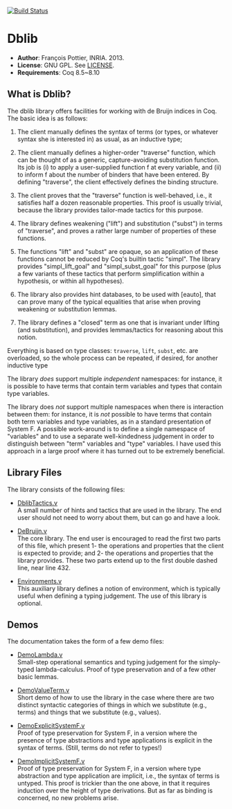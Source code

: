 [![Build Status](https://travis-ci.org/coq-community/dblib.svg?branch=master)](https://travis-ci.org/coq-community/dblib)

# Dblib

- **Author**: François Pottier, INRIA. 2013.
- **License**: GNU GPL. See [LICENSE](LICENSE).
- **Requirements**: Coq 8.5~8.10

## What is Dblib?

The dblib library offers facilities for working with de Bruijn indices in
Coq. The basic idea is as follows:

1. The client manually defines the syntax of terms (or types, or whatever
   syntax she is interested in) as usual, as an inductive type;

2. The client manually defines a higher-order "traverse" function, which can
   be thought of as a generic, capture-avoiding substitution function. Its
   job is (i) to apply a user-supplied function f at every variable, and
   (ii) to inform f about the number of binders that have been entered. By
   defining "traverse", the client effectively defines the binding structure.

3. The client proves that the "traverse" function is well-behaved, i.e., it
   satisfies half a dozen reasonable properties. This proof is usually
   trivial, because the library provides tailor-made tactics for this
   purpose.

4. The library defines weakening ("lift") and substitution ("subst") in
   terms of "traverse", and proves a rather large number of properties of
   these functions.

5. The functions "lift" and "subst" are opaque, so an application of these
   functions cannot be reduced by Coq's builtin tactic "simpl". The library
   provides "simpl_lift_goal" and "simpl_subst_goal" for this purpose (plus
   a few variants of these tactics that perform simplification within a
   hypothesis, or within all hypotheses).

6. The library also provides hint databases, to be used with [eauto], that
   can prove many of the typical equalities that arise when proving
   weakening or substitution lemmas.

7. The library defines a "closed" term as one that is invariant under
   lifting (and substitution), and provides lemmas/tactics for reasoning
   about this notion.

Everything is based on type classes: `traverse`, `lift`, `subst`, etc. are
overloaded, so the whole process can be repeated, if desired, for another
inductive type

The library *does* support multiple *independent* namespaces: for instance, it
is possible to have terms that contain term variables and types that contain
type variables.

The library does *not* support multiple namespaces when there is interaction
between them: for instance, it is *not* possible to have terms that contain
both term variables and type variables, as in a standard presentation of
System F. A possible work-around is to define a single namespace of
"variables" and to use a separate well-kindedness judgement in order to
distinguish between "term" variables and "type" variables. I have used this
approach in a large proof where it has turned out to be extremely beneficial.

## Library Files

The library consists of the following files:

- [DblibTactics.v](DblibTactics.v)  
  A small number of hints and tactics that are used in the library.
  The end user should not need to worry about them, but can go and
  have a look.

- [DeBruijn.v](DeBruijn.v)  
  The core library. The end user is encouraged to read the first
  two parts of this file, which present 1- the operations and
  properties that the client is expected to provide; and 2- the
  operations and properties that the library provides. These two
  parts extend up to the first double dashed line, near line 432.

- [Environments.v](Environments.v)  
  This auxiliary library defines a notion of environment, which
  is typically useful when defining a typing judgement. The use
  of this library is optional.

## Demos

The documentation takes the form of a few demo files:

- [DemoLambda.v](DemoLambda.v)  
  Small-step operational semantics and typing judgement for the
  simply-typed lambda-calculus. Proof of type preservation and
  of a few other basic lemmas.

- [DemoValueTerm.v](DemoValueTerm.v)  
  Short demo of how to use the library in the case where there
  are two distinct syntactic categories of things in which we
  substitute (e.g., terms) and things that we substitute (e.g.,
  values).

- [DemoExplicitSystemF.v](DemoExplicitSystemF.v)  
  Proof of type preservation for System F, in a version where
  the presence of type abstractions and type applications is
  explicit in the syntax of terms. (Still, terms do not refer
  to types!)

- [DemoImplicitSystemF.v](DemoImplicitSystemF.v)  
  Proof of type preservation for System F, in a version where
  type abstraction and type application are implicit, i.e.,
  the syntax of terms is untyped. This proof is trickier than
  the one above, in that it requires induction over the height
  of type derivations. But as far as binding is concerned, no
  new problems arise.
